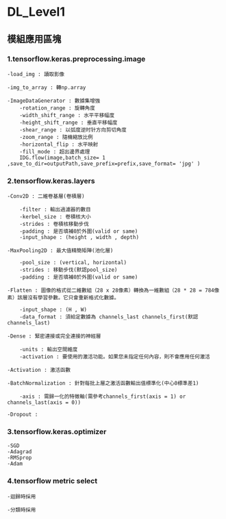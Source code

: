 # DL_Level1

## 模組應用區塊
	
### 1.tensorflow.keras.preprocessing.image
	
	-load_img : 讀取影像
	
	-img_to_array : 轉np.array
	
	-ImageDataGenerator : 數據集增強
		-rotation_range : 旋轉角度
		-width_shift_range : 水平平移幅度
		-height_shift_range : 垂直平移幅度
		-shear_range : 以弧度逆时针方向剪切角度
		-zoom_range : 隨機縮放比例
		-horizontal_flip : 水平映射
		-fill_mode : 超出邊界處理
		IDG.flow(image,batch_size= 1 ,save_to_dir=outputPath,save_prefix=prefix,save_format= 'jpg' ) 

### 2.tensorflow.keras.layers
	
	-Conv2D : 二維卷基層(卷積層)
		
		-filter : 輸出過濾器的數目
		-kerbel_size : 卷積核大小
		-strides : 卷積核移動步伐
		-padding : 是否填補0於外圍(valid or same)
		-input_shape : (height , width , depth)
	
	-MaxPooling2D : 最大值精簡矩陣(池化層)
		
		-pool_size : (vertical, horizontal)
		-strides : 移動步伐(默認pool_size)
		-padding : 是否填補0於外圍(valid or same)
		
	-Flatten : 圖像的格式從二維數組（28 x 28像素）轉換為一維數組（28 * 28 = 784像素）該層沒有學習參數。它只會重新格式化數據。
		
		-input_shape : (H , W)
		-data_format : 須給定數據為 channels_last channels_first(默認channels_last)
	
	-Dense : 緊密連接或完全連接的神經層
		
		-units : 輸出空間維度
		-activation : 要使用的激活功能。如果您未指定任何內容，則不會應用任何激活
	
	-Activation : 激活函數
	
	-BatchNormalization : 針對每批上層之激活函數輸出值標準化(中心0標準差1)
		
		-axis : 需歸一化的特徵軸(需參考channels_first(axis = 1) or channels_last(axis = 0))
		
	-Dropout : 


### 3.tensorflow.keras.optimizer 
	
	-SGD
	-Adagrad
	-RMSprop
	-Adam

### 4.tensorflow metric select

	-迴歸時採用

	-分類時採用




